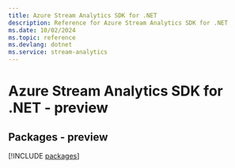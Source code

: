 ```yaml
---
title: Azure Stream Analytics SDK for .NET
description: Reference for Azure Stream Analytics SDK for .NET
ms.date: 10/02/2024
ms.topic: reference
ms.devlang: dotnet
ms.service: stream-analytics
---
```

# Azure Stream Analytics SDK for .NET - preview
## Packages - preview
[!INCLUDE [packages](stream-analytics-index.md)]